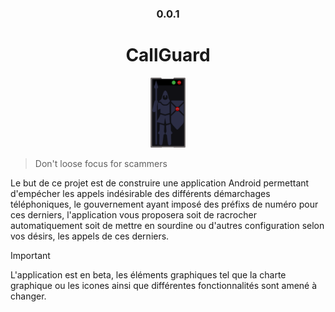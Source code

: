 <div align="center" style="text-align: center;">

### 0.0.1
# CallGuard

<img
	src="AppIcon.png"
	style="height: 7rem;"
	/>

</div>

> Don't loose focus for scammers

Le but de ce projet est de construire une application Android permettant d'empécher les appels
indésirable des différents démarchages téléphoniques, le gouvernement ayant imposé des préfixs
de numéro pour ces derniers, l'application vous proposera soit de racrocher automatiquement soit
de mettre en sourdine ou d'autres configuration selon vos désirs, les appels de ces derniers.

> [!IMPORTANT]
> L'application est en beta, les éléments graphiques tel que la charte graphique ou les icones
> ainsi que différentes fonctionnalités sont amené à changer.
